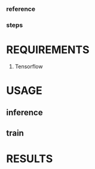 ### reference


### steps


# REQUIREMENTS
1. Tensorflow

# USAGE
## inference


## train 



# RESULTS



